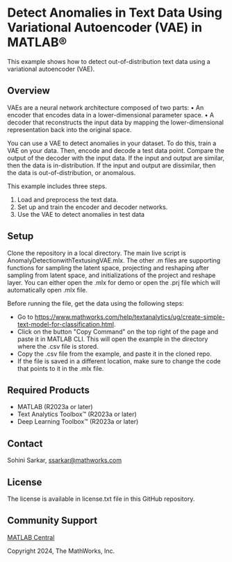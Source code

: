 # Detect Anomalies in Text Data Using Variational Autoencoder (VAE) in MATLAB®

This example shows how to detect out-of-distribution text data using a variational autoencoder (VAE).
 

## Overview
VAEs are a neural network architecture composed of two parts:
•	An encoder that encodes data in a lower-dimensional parameter space.
•	A decoder that reconstructs the input data by mapping the lower-dimensional representation back into the original space.
 
You can use a VAE to detect anomalies in your dataset. To do this, train a VAE on your data. Then, encode and decode a test data point. Compare the output of the decoder with the input data. If the input and output are similar, then the data is in-distribution. If the input and output are dissimilar, then the data is out-of-distribution, or anomalous.

This example includes three steps.
1.	Load and preprocess the text data.
2.	Set up and train the encoder and decoder networks.
3.	Use the VAE to detect anomalies in test data


## Setup
Clone the repository in a local directory. The main live script is AnomalyDetectionwithTextusingVAE.mlx. The other .m files are supporting functions for sampling the latent space, projecting and reshaping after sampling from latent space, and initializations of the project and reshape layer. You can either open the .mlx for demo or open the .prj file which will automatically open .mlx file. 

Before running the file, get the data using the following steps: 
- Go to https://www.mathworks.com/help/textanalytics/ug/create-simple-text-model-for-classification.html. 
- Click on the button "Copy Command" on the top right of the page and paste it in MATLAB CLI. This will open the example in the directory where the .csv file is stored. 
- Copy the .csv file from the example, and paste it in the cloned repo.
- If the file is saved in a different location, make sure to change the code that points to it in the .mlx file.

## Required Products
- MATLAB (R2023a or later) 
- Text Analytics Toolbox&trade; (R2023a or later)
- Deep Learning Toolbox&trade; (R2023a or later)

## Contact
Sohini Sarkar, ssarkar@mathworks.com

## License
The license is available in license.txt file in this GitHub repository.

## Community Support
[MATLAB Central](https://www.mathworks.com/matlabcentral)


Copyright 2024, The MathWorks, Inc.



